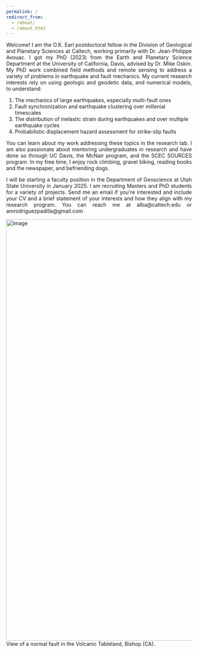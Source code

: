 ```yaml
---
permalink: /
redirect_from: 
  - /about/
  - /about.html
---
```


<p align="justify">
Welcome! I am the O.K. Earl postdoctoral fellow in the Division of Geological and Planetary Sciences at Caltech, working primarily with Dr. Jean-Philippe Avouac. I got my PhD (2023) from the Earth and Planetary Science Department at the University of California, Davis, advised by Dr. Mike Oskin. My PhD work combined field methods and remote sensing to address a variety of problems in earthquake and fault mechanics. My current research interests rely on using geologic and geodetic data, and numerical models, to understand:
</p>

1. The mechanics of large earthquakes, especially multi-fault ones
2. Fault synchronization and earthquake clustering over millenial timescales
3. The distribution of inelastic strain during earthquakes and over multiple earthquake cycles
4. Probabilistic displacement hazard assessment for strike-slip faults


<p align="justify">
You can learn about my work addressing these topics in the research tab. I am also passionate about mentoring undergraduates in research and have done so through UC Davis, the McNair program, and the SCEC SOURCES program. In my free time, I enjoy rock climbing, gravel biking, reading books and the newspaper, and befriending dogs.
</p>

<p align="justify">
I will be starting a faculty position in the Department of Geoscience at Utah State University in January 2025. I am recruiting Masters and PhD students for a variety of projects. Send me an email if you're interested and include your CV and a brief statement of your interests and how they align with my research program. You can reach me at alba@caltech.edu or amrodriguezpadilla@gmail.com
</p>

<img width="1141" alt="image" src="https://github.com/absrp/albamrodriguez.github.io/assets/52015046/84a62990-196b-4156-9be6-10dce4c3f664">
View of a normal fault in the Volcanic Tableland, Bishop (CA).

